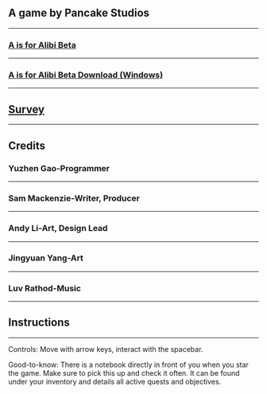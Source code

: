 
## A game by Pancake Studios
---
### [A is for Alibi Beta](AisforAlibi/AisforAlibi_Web/www/index.html)
---
### [A is for Alibi Beta Download (Windows)](AisforAlibi_Windows.7z)
---
## [Survey](https://docs.google.com/forms/d/e/1FAIpQLSfEawLXktdfxAs08lr5I0UBQtNRTaOYUhkBIDsvlFRH6zMing/viewform?usp=sf_link)
---
## Credits
### Yuzhen Gao-Programmer
---
### Sam Mackenzie-Writer, Producer
---
### Andy Li-Art, Design Lead
---
### Jingyuan Yang-Art
---
### Luv Rathod-Music
---
## Instructions
---
Controls: Move with arrow keys, interact with the spacebar.


Good-to-know: There is a notebook directly in front of you when you star the game. Make sure to pick this up and check it often. It can be found under your inventory and details all active quests and objectives.
